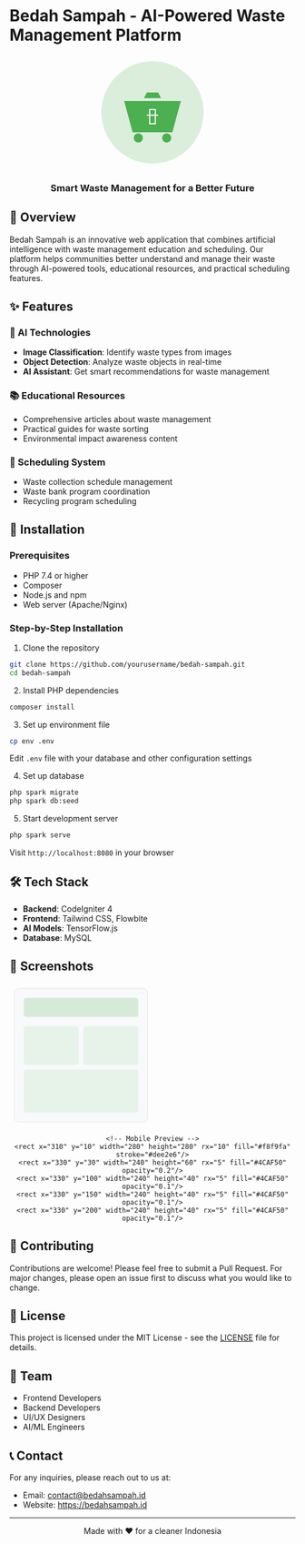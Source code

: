 # Bedah Sampah - AI-Powered Waste Management Platform

<div align="center">
  <svg width="200" height="200" viewBox="0 0 200 200" xmlns="http://www.w3.org/2000/svg">
    <circle cx="100" cy="100" r="90" fill="#4CAF50" opacity="0.2"/>
    <path d="M65,135 L135,135 L150,80 L50,80 L65,135 Z M85,75 L115,75 L110,65 L90,65 L85,75" fill="#4CAF50"/>
    <circle cx="75" cy="145" r="8" fill="#4CAF50"/>
    <circle cx="125" cy="145" r="8" fill="#4CAF50"/>
    <path d="M95,95 L105,95 L105,120 L95,120 L95,95 Z M90,105 L110,105" stroke="#FFFFFF" stroke-width="2" fill="none"/>
  </svg>
  <h3>Smart Waste Management for a Better Future</h3>
</div>

## 🌟 Overview

Bedah Sampah is an innovative web application that combines artificial intelligence with waste management education and scheduling. Our platform helps communities better understand and manage their waste through AI-powered tools, educational resources, and practical scheduling features.

## ✨ Features

### 🤖 AI Technologies
- **Image Classification**: Identify waste types from images
- **Object Detection**: Analyze waste objects in real-time
- **AI Assistant**: Get smart recommendations for waste management

### 📚 Educational Resources
- Comprehensive articles about waste management
- Practical guides for waste sorting
- Environmental impact awareness content

### 📅 Scheduling System
- Waste collection schedule management
- Waste bank program coordination
- Recycling program scheduling

## 🚀 Installation

### Prerequisites
- PHP 7.4 or higher
- Composer
- Node.js and npm
- Web server (Apache/Nginx)

### Step-by-Step Installation

1. Clone the repository
```bash
git clone https://github.com/yourusername/bedah-sampah.git
cd bedah-sampah
```

2. Install PHP dependencies
```bash
composer install
```

3. Set up environment file
```bash
cp env .env
```
Edit `.env` file with your database and other configuration settings

4. Set up database
```bash
php spark migrate
php spark db:seed
```

5. Start development server
```bash
php spark serve
```

Visit `http://localhost:8080` in your browser

## 🛠 Tech Stack

- **Backend**: CodeIgniter 4
- **Frontend**: Tailwind CSS, Flowbite
- **AI Models**: TensorFlow.js
- **Database**: MySQL

## 📱 Screenshots

<div align="center">
  <svg width="600" height="300" viewBox="0 0 600 300" xmlns="http://www.w3.org/2000/svg">
    <!-- Dashboard Preview -->
    <rect x="10" y="10" width="280" height="280" rx="10" fill="#f8f9fa" stroke="#dee2e6"/>
    <rect x="30" y="30" width="240" height="40" rx="5" fill="#4CAF50" opacity="0.2"/>
    <rect x="30" y="90" width="115" height="80" rx="5" fill="#4CAF50" opacity="0.1"/>
    <rect x="155" y="90" width="115" height="80" rx="5" fill="#4CAF50" opacity="0.1"/>
    <rect x="30" y="180" width="240" height="90" rx="5" fill="#4CAF50" opacity="0.1"/>
    
    <!-- Mobile Preview -->
    <rect x="310" y="10" width="280" height="280" rx="10" fill="#f8f9fa" stroke="#dee2e6"/>
    <rect x="330" y="30" width="240" height="60" rx="5" fill="#4CAF50" opacity="0.2"/>
    <rect x="330" y="100" width="240" height="40" rx="5" fill="#4CAF50" opacity="0.1"/>
    <rect x="330" y="150" width="240" height="40" rx="5" fill="#4CAF50" opacity="0.1"/>
    <rect x="330" y="200" width="240" height="40" rx="5" fill="#4CAF50" opacity="0.1"/>
  </svg>
</div>

## 🤝 Contributing

Contributions are welcome! Please feel free to submit a Pull Request. For major changes, please open an issue first to discuss what you would like to change.

## 📄 License

This project is licensed under the MIT License - see the [LICENSE](LICENSE) file for details.

## 👥 Team

- Frontend Developers
- Backend Developers
- UI/UX Designers
- AI/ML Engineers

## 📞 Contact

For any inquiries, please reach out to us at:
- Email: contact@bedahsampah.id
- Website: https://bedahsampah.id

---

<div align="center">
Made with ❤️ for a cleaner Indonesia
</div>
